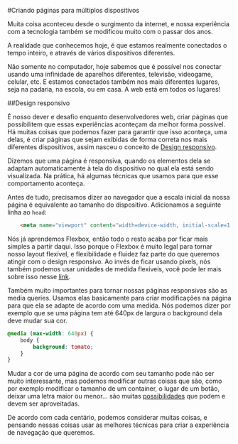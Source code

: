 #Criando páginas para múltiplos dispositivos

Muita coisa aconteceu desde o surgimento da internet, e nossa experiência com a tecnologia também se modificou muito com o passar dos anos. 

A realidade que conhecemos hoje, é que estamos realmente conectados o tempo inteiro, e através de vários dispositivos diferentes.

Não somente no computador, hoje sabemos que é possível nos conectar usando uma infinidade de aparelhos diferentes, televisão, videogame, celular, etc. E estamos conectados também nos mais diferentes lugares, seja na padaria, na escola, ou em casa. A web está em todos os lugares!

##Design responsivo

É nosso dever e desafio enquanto desenvolvedores web, criar páginas que possibilitem que essas experiências aconteçam da melhor forma possível. Há muitas coisas que podemos fazer para garantir que isso aconteça, uma delas, é criar páginas que sejam exibidas de forma correta nos mais diferentes dispositivos, assim nasceu o conceito de [Design responsivo](https://brasil.uxdesign.cc/o-que-%C3%A9-responsive-web-design-ab292eb616b7#.oin348i9x).

Dizemos que uma página é responsiva, quando os elementos dela se adaptam automaticamente à tela do dispositivo no qual ela está sendo visualizada. Na prática, há algumas técnicas que usamos para que esse comportamento aconteça.

Antes de tudo, precisamos dizer ao navegador que a escala inicial da nossa página é equivalente ao tamanho do dispositivo. Adicionamos a seguinte linha ao <code>head</code>:

```html
	<meta name="viewport" content="width=device-width, initial-scale=1.0">
```
Nós já aprendemos Flexbox, então todo o resto acaba por ficar mais simples a partir daqui. Isso porque o Flexbox é muito legal para tornar nosso layout flexível, e flexibilidade e fluidez faz parte do que queremos atingir com o design responsivo. Ao invés de ficar usando pixels, nós também podemos usar unidades de medida flexíveis, você pode ler mais sobre isso nesse [link](http://www.maujor.com/tutorial/unidades-de-medidas-css.php). 

Também muito importantes para tornar nossas páginas responsivas são as media queries. Usamos elas basicamente para criar modificações na página para que ela se adapte de acordo com uma medida. Nós podemos dizer por exemplo que se uma página tem até 640px de largura o background dela deve mudar sua cor.

```css
@media (max-width: 640px) {
	body {
		background: tomato;
	}
}
```

Mudar a cor de uma página de acordo com seu tamanho pode não ser muito interessante, mas podemos modificar outras coisas que são, como por exemplo modificar o tamanho de um container, o lugar de um botão, deixar uma letra maior ou menor... são muitas [possibilidades](https://tableless.com.br/design-responsivo-na-pratica-do-rascunho-ao-digita/) que podem e devem ser aproveitadas. 

De acordo com cada centário, podemos considerar muitas coisas, e pensando nessas coisas usar as melhores técnicas para criar a experiência de navegação que queremos.